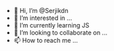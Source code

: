 - 👋 Hi, I’m @Serjikdn
- 👀 I’m interested in ...
- 🌱 I’m currently learning JS
- 💞️ I’m looking to collaborate on ...
- 📫 How to reach me ...

<!---
Serjikdn/Serjikdn is a ✨ special ✨ repository because its `README.md` (this file) appears on your GitHub profile.
You can click the Preview link to take a look at your changes.
--->
